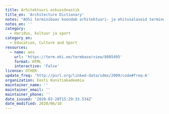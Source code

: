 ```yaml
---
title: Arhitektuuri oskussõnastik
title_en: 'Architecture Dictionary'
notes: "AOSi terminibaas koondab arhitektuuri- ja ehitusalaseid termineid ja definitsioone. Terminibaas on pidevas täienemises hinnanguliselt järgneval 5 aastal (2015–2019). Protsessi lõppeesmärgiks on publitseerida laiapõhjaline illustreeritud oskussõnaraamat, millest kujuneks inseneride, arhitektide, kunstiteadlaste, konservaatorite jt usaldusväärne käsiraamat ja allikas. Koostatav terminikogu peaks oluliselt lihtsustama nimetatud erialaringkondade vahelist teineteisemõistmist ning täitma tühimiku eestikeelses teabekirjanduses ehituse ja arhitektuuri alal. Sõnavara koostamisesse on kaasatud Eesti Kunstiakadeemia, Tallinna Tehnikaülikooli, Tallinna Tehnikakõrgkooli õppejõud, erialaliitude esindajad ning arvukalt kogenud spetsialiste.\r\n\r\nKokku 517 terminit"
notes_en: ''
category:
  - Haridus, kultuur ja sport
category_en:
  - Education, Culture and Sport
resources:
  - name: aos
    url: 'https://term.eki.ee/termbase/view/8085495'
    format: HTML
    interactive: 'False'
license: OTHER
update_freq: 'http://purl.org/linked-data/sdmx/2009/code#freq-A'
organization: Eesti Kunstiakadeemia
maintainer_name: ''
maintainer_email: ''
maintainer_phone: ''
date_issued: '2020-03-28T15:29:33.534Z'
date_modified: 2020/06/10
---
```

